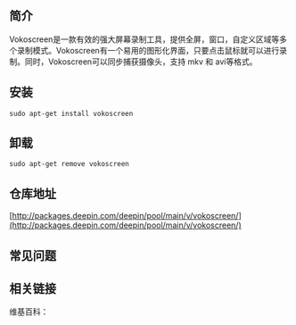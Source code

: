 ## 简介

Vokoscreen是一款有效的强大屏幕录制工具，提供全屏，窗口，自定义区域等多个录制模式。Vokoscreen有一个易用的图形化界面，只要点击鼠标就可以进行录制。同时，Vokoscreen可以同步捕获摄像头，支持 mkv 和 avi等格式。

## 安装

`sudo apt-get install vokoscreen`

## 卸载

`sudo apt-get remove vokoscreen`

## 仓库地址

[http://packages.deepin.com/deepin/pool/main/v/vokoscreen/](http://packages.deepin.com/deepin/pool/main/v/vokoscreen/)


## 常见问题


## 相关链接

维基百科：